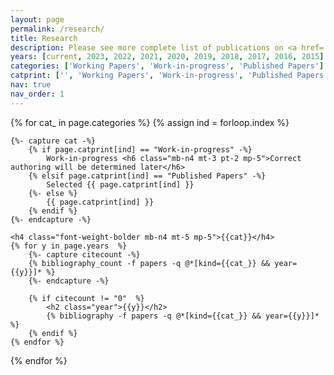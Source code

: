 ```yaml
---
layout: page
permalink: /research/
title: Research
description: Please see more complete list of publications on <a href='https://scholar.google.com/citations?user=FvPXxs0AAAAJ&hl=en' style='color:#B509AC'> Google Scholar</a>.<br>The corresponding author is denoted by `*'. 
years: [current, 2023, 2022, 2021, 2020, 2019, 2018, 2017, 2016, 2015]
categories: ['Working Papers', 'Work-in-progress', 'Published Papers']
catprint: ['', 'Working Papers', 'Work-in-progress', 'Published Papers', 'Conferences', 'Posters']
nav: true
nav_order: 1
---
```

<!-- _pages/publications.md -->
<div class="publications">

{% for cat_ in page.categories  %}
	{% assign ind = forloop.index %}

	{%- capture cat -%}
 		{% if page.catprint[ind] == "Work-in-progress" -%}
			Work-in-progress <h6 class="mb-n4 mt-3 pt-2 mp-5">Correct authoring will be determined later</h6>
		{% elsif page.catprint[ind] == "Published Papers" -%}
			Selected {{ page.catprint[ind] }}
		{%- else %}
			{{ page.catprint[ind] }}
		{% endif %}
	{%- endcapture -%}
	
	<h4 class="font-weight-bolder mb-n4 mt-5 mp-5">{{cat}}</h4>
	{% for y in page.years  %}
		{%- capture citecount -%}
		{% bibliography_count -f papers -q @*[kind={{cat_}} && year={{y}}]* %}
		{%- endcapture -%}

		{% if citecount != "0"  %}
			<h2 class="year">{{y}}</h2>
			{% bibliography -f papers -q @*[kind={{cat_}} && year={{y}}]* %}
		{% endif %}
	{% endfor %}
{% endfor %}

</div>
